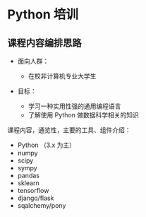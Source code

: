# Python 培训

## 课程内容编排思路

- 面向人群：
  - 在校非计算机专业大学生
  
- 目标：
  - 学习一种实用性强的通用编程语言
  - 了解使用 Python 做数据科学相关的知识
  
  
  
课程内容，通览性，主要的工具、组件介绍：

  - Python （3.x 为主）
  - numpy
  - scipy
  - sympy
  - pandas
  - sklearn
  - tensorflow
  - django/flask
  - sqalchemy/pony